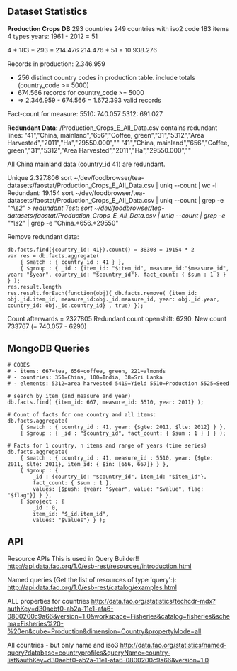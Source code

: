 ## Dataset Statistics

__Production Crops DB__
293 countries
249 countries with iso2 code
183 items
4 types
years: 1961 - 2012 = 51

4 * 183 * 293 = 214.476
214.476 * 51  = 10.938.276

Records in production: 2.346.959
- 256 distinct country codes in production table. include totals (country_code >= 5000)
- 674.566 records for country_code >= 5000
- => 2.346.959 - 674.566 = 1.672.393 valid records

Fact-count for measure:
5510: 740.057
5312: 691.027


__Redundant Data:__
/Production_Crops_E_All_Data.csv contains redundant lines:
"41","China, mainland","656","Coffee, green","31","5312","Area Harvested","2011","Ha","29550.000",""
"41","China, mainland","656","Coffee, green","31","5312","Area Harvested","2011","Ha","29550.000",""

All China mainland data (country_id 41) are redundant.

Unique 2.327.806
sort ~/dev/foodbrowser/tea-datasets/faostat/Production_Crops_E_All_Data.csv | uniq --count | wc -l
Redundant: 19.154
sort ~/dev/foodbrowser/tea-datasets/faostat/Production_Crops_E_All_Data.csv | uniq --count | grep -e "^\s*2" > redundant
Test:
sort ~/dev/foodbrowser/tea-datasets/faostat/Production_Crops_E_All_Data.csv | uniq --count | grep -e "^\s*2" | grep -e "China.*656.*29550"

Remove redundant data: 
```
db.facts.find({country_id: 41}).count() = 38308 = 19154 * 2
var res = db.facts.aggregate(
    { $match : { country_id : 41 } },
    { $group : { _id : {item_id: "$item_id", measure_id:"$measure_id", year: "$year", country_id: "$country_id"}, fact_count: { $sum : 1 } } } );
res.result.length
res.result.forEach(function(obj){ db.facts.remove( {item_id: obj._id.item_id, measure_id:obj._id.measure_id, year: obj._id.year, country_id: obj._id.country_id} , true) });
```

Count afterwards = 2327805
Redundant count openshift: 6290. New count 733767 (= 740.057 - 6290)

## MongoDB Queries
```
# CODES
# - items: 667=tea, 656=coffee, green, 221=almonds
# - countries: 351=China, 100=India, 38=Sri Lanka
# - elements: 5312=area harvested 5419=Yield 5510=Production 5525=Seed

# search by item (and measure and year)
db.facts.find( {item_id: 667, measure_id: 5510, year: 2011} );

# Count of facts for one country and all items:
db.facts.aggregate(
    { $match : { country_id : 41, year: {$gte: 2011, $lte: 2012} } },
    { $group : { _id : "$country_id", fact_count: { $sum : 1 } } } );

# Facts for 1 country, n items and range of years (time series)
db.facts.aggregate(
    { $match : { country_id : 41, measure_id : 5510, year: {$gte: 2011, $lte: 2011}, item_id: { $in: [656, 667]} } },
    { $group : { 
        _id : {country_id: "$country_id", item_id: "$item_id"},
        fact_count: { $sum : 1 },
        values: {$push: {year: "$year", value: "$value", flag: "$flag"}} } },
    { $project : {
        _id : 0,
        item_id: "$_id.item_id",
        values: "$values"} } );
```




## API

Resource APIs
This is used in Query Builder!!
http://api.data.fao.org/1.0/esb-rest/resources/introduction.html

Named queries (Get the list of resources of type 'query':):
http://api.data.fao.org/1.0/esb-rest/catalog/examples.html

ALL properties for countries
http://data.fao.org/statistics/techcdr-mdx?authKey=d30aebf0-ab2a-11e1-afa6-0800200c9a66&version=1.0&workspace=Fisheries&catalog=fisheries&schema=Fisheries%20-%20en&cube=Production&dimension=Country&propertyMode=all

All countries - but only name and iso3
http://data.fao.org/statistics/named-query?database=countryprofiles&queryName=country-list&authKey=d30aebf0-ab2a-11e1-afa6-0800200c9a66&version=1.0

